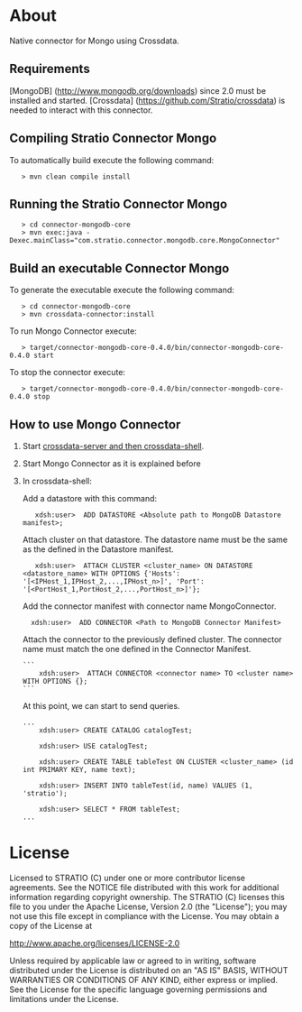 # About #

Native connector for Mongo using Crossdata.


## Requirements ##

[MongoDB] (http://www.mongodb.org/downloads) since 2.0 must be installed and started. 
[Crossdata] (https://github.com/Stratio/crossdata) is needed to interact with this connector.


## Compiling Stratio Connector Mongo ##

To automatically build execute the following command:

```
   > mvn clean compile install
```


## Running the Stratio Connector Mongo ##

```
   > cd connector-mongodb-core
   > mvn exec:java -Dexec.mainClass="com.stratio.connector.mongodb.core.MongoConnector"
```


## Build an executable Connector Mongo ##

To generate the executable execute the following command:

```
   > cd connector-mongodb-core
   > mvn crossdata-connector:install
```

To run Mongo Connector execute:

```
   > target/connector-mongodb-core-0.4.0/bin/connector-mongodb-core-0.4.0 start
```

To stop the connector execute:

```
   > target/connector-mongodb-core-0.4.0/bin/connector-mongodb-core-0.4.0 stop
```


## How to use Mongo Connector ##

 1. Start [crossdata-server and then crossdata-shell](https://github.com/Stratio/crossdata).  
 2. Start Mongo Connector as it is explained before
 3. In crossdata-shell:
    
    Add a datastore with this command:
      
      ```
         xdsh:user>  ADD DATASTORE <Absolute path to MongoDB Datastore manifest>;
      ```

    Attach cluster on that datastore. The datastore name must be the same as the defined in the Datastore manifest.
    
      ```
         xdsh:user>  ATTACH CLUSTER <cluster_name> ON DATASTORE <datastore_name> WITH OPTIONS {'Hosts': '[<IPHost_1,IPHost_2,...,IPHost_n>]', 'Port': '[<PortHost_1,PortHost_2,...,PortHost_n>]'};
      ```

    Add the connector manifest with connector name MongoConnector.

       ```
         xdsh:user>  ADD CONNECTOR <Path to MongoDB Connector Manifest>
       ```
    
    Attach the connector to the previously defined cluster. The connector name must match the one defined in the 
    Connector Manifest.
    
        ```
            xdsh:user>  ATTACH CONNECTOR <connector name> TO <cluster name> WITH OPTIONS {};
        ```
    
    At this point, we can start to send queries.
    
        ...
            xdsh:user> CREATE CATALOG catalogTest;
        
            xdsh:user> USE catalogTest;
        
            xdsh:user> CREATE TABLE tableTest ON CLUSTER <cluster_name> (id int PRIMARY KEY, name text);
    
            xdsh:user> INSERT INTO tableTest(id, name) VALUES (1, 'stratio');
    
            xdsh:user> SELECT * FROM tableTest;
        ...


# License #

Licensed to STRATIO (C) under one or more contributor license agreements.
See the NOTICE file distributed with this work for additional information
regarding copyright ownership.  The STRATIO (C) licenses this file
to you under the Apache License, Version 2.0 (the
"License"); you may not use this file except in compliance
with the License.  You may obtain a copy of the License at

  http://www.apache.org/licenses/LICENSE-2.0

Unless required by applicable law or agreed to in writing,
software distributed under the License is distributed on an
"AS IS" BASIS, WITHOUT WARRANTIES OR CONDITIONS OF ANY
KIND, either express or implied.  See the License for the
specific language governing permissions and limitations
under the License.
